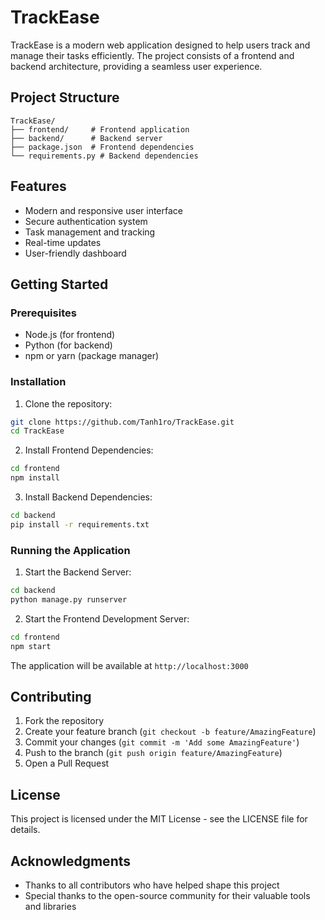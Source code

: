 # TrackEase

TrackEase is a modern web application designed to help users track and manage their tasks efficiently. The project consists of a frontend and backend architecture, providing a seamless user experience.

## Project Structure

```
TrackEase/
├── frontend/     # Frontend application
├── backend/      # Backend server
├── package.json  # Frontend dependencies
└── requirements.py # Backend dependencies
```

## Features

- Modern and responsive user interface
- Secure authentication system
- Task management and tracking
- Real-time updates
- User-friendly dashboard

## Getting Started

### Prerequisites

- Node.js (for frontend)
- Python (for backend)
- npm or yarn (package manager)

### Installation

1. Clone the repository:
```bash
git clone https://github.com/Tanh1ro/TrackEase.git
cd TrackEase
```

2. Install Frontend Dependencies:
```bash
cd frontend
npm install
```

3. Install Backend Dependencies:
```bash
cd backend
pip install -r requirements.txt
```

### Running the Application

1. Start the Backend Server:
```bash
cd backend
python manage.py runserver
```

2. Start the Frontend Development Server:
```bash
cd frontend
npm start
```

The application will be available at `http://localhost:3000`

## Contributing

1. Fork the repository
2. Create your feature branch (`git checkout -b feature/AmazingFeature`)
3. Commit your changes (`git commit -m 'Add some AmazingFeature'`)
4. Push to the branch (`git push origin feature/AmazingFeature`)
5. Open a Pull Request

## License

This project is licensed under the MIT License - see the LICENSE file for details.

## Acknowledgments

- Thanks to all contributors who have helped shape this project
- Special thanks to the open-source community for their valuable tools and libraries
